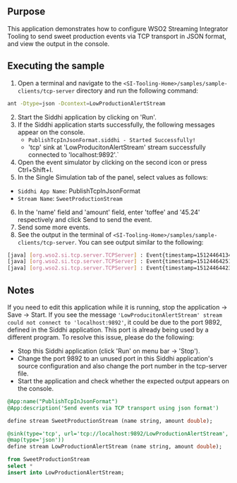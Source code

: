 ## Purpose

This application demonstrates how to configure WSO2 Streaming Integrator Tooling to send sweet production events via TCP transport in JSON format, and view the output in the console.

## Executing the sample

1. Open a terminal and navigate to the `<SI-Tooling-Home>/samples/sample-clients/tcp-server` directory and run the following command:

```bash
ant -Dtype=json -Dcontext=LowProductionAlertStream
```

2. Start the Siddhi application by clicking on 'Run'.
3. If the Siddhi application starts successfully, the following messages appear on the console.
	* `PublishTcpInJsonFormat.siddhi - Started Successfully!`
	* 'tcp' sink at 'LowProducitonAlertStream' stream successfully connected to 'localhost:9892'.`
4. Open the event simulator by clicking on the second icon or press Ctrl+Shift+I.
5. In the Single Simulation tab of the panel, select values as follows:

* `Siddhi App Name`: PublishTcpInJsonFormat
* `Stream Name`: `SweetProductionStream`

6. In the 'name' field and 'amount' field, enter 'toffee' and '45.24' respectively and click Send to send the event.
7. Send some more events.
8. See the output in the terminal of `<SI-Tooling-Home>/samples/sample-clients/tcp-server`. You can see output similar to the following:

```bash
[java] [org.wso2.si.tcp.server.TCPServer] : Event{timestamp=1512446413468, data=[toffee, 45.25], isExpired=false}
[java] [org.wso2.si.tcp.server.TCPServer] : Event{timestamp=1512446425113, data=[coffee, 9.78], isExpired=false}
[java] [org.wso2.si.tcp.server.TCPServer] : Event{timestamp=1512446442300, data=[chocolate, 78.23], isExpired=false}
```

## Notes

If you need to edit this application while it is running, stop the application -> Save -> Start.
If you see the message `'LowProducitonAlertStream' stream could not connect to 'localhost:9892'`, it could be due to the port 9892, defined in the Siddhi application. This port is already being used by a different program. To resolve this issue, please do the following:

* Stop this Siddhi application (click 'Run' on menu bar -> 'Stop').
* Change the port 9892 to an unused port in this Siddhi application's source configuration and also change the port number in the tcp-server file.
* Start the application and check whether the expected output appears on the console.

```sql
@App:name("PublishTcpInJsonFormat")
@App:description('Send events via TCP transport using json format')

define stream SweetProductionStream (name string, amount double);

@sink(type='tcp', url='tcp://localhost:9892/LowProductionAlertStream',
@map(type='json'))
define stream LowProductionAlertStream (name string, amount double);

from SweetProductionStream
select *
insert into LowProductionAlertStream;
```

